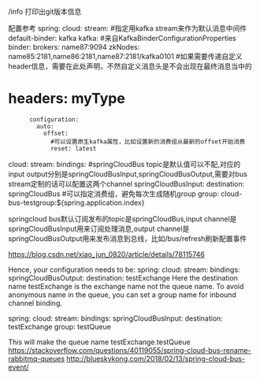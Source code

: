 /info  打印出git版本信息

配置参考
spring:
  cloud:
    stream:
      #指定用kafka stream来作为默认消息中间件
      default-binder: kafka
      kafka:
        #来自KafkaBinderConfigurationProperties
        binder:
          brokers: name87:9094
          zkNodes: name85:2181,name86:2181,name87:2181/kafka0101
          #如果需要传递自定义header信息，需要在此处声明，不然自定义消息头是不会出现在最终消息当中的
#          headers: myType
          configuration:
            auto:
              offset:
                #可以设置原生kafka属性，比如设置新的消费组从最新的offset开始消费
                reset: latest

  cloud:
    stream:
      bindings:
        #springCloudBus topic是默认值可以不配,对应的input output分别是springCloudBusInput,springCloudBusOutput,需要对bus stream定制的话可以配置这两个channel
        springCloudBusInput:
          destination: springCloudBus
          #可以指定消费组，避免每次生成随机group
          group: cloud-bus-testgroup:${spring.application.index}

springcloud bus默认订阅发布的topic是springCloudBus,input channel是springCloudBusInput用来订阅处理消息,output channel是springCloudBusOutput用来发布消息到总线，比如/bus/refresh刷新配置事件

https://blog.csdn.net/xiao_jun_0820/article/details/78115746


Hence, your configuration needs to be:
spring:
   cloud:
     stream:
       bindings:
         springCloudBusOutput:
           destination: testExchange
Here the destination name testExchange is the exchange name not the queue name. To avoid anonymous name in the queue, you can set a group name for inbound channel binding.

spring:
   cloud:
     stream:
       bindings:
         springCloudBusInput:
           destination: testExchange
           group: testQueue

This will make the queue name testExchange.testQueue
https://stackoverflow.com/questions/40119055/spring-cloud-bus-rename-rabbitmq-queues
http://blueskykong.com/2018/02/13/spring-cloud-bus-event/